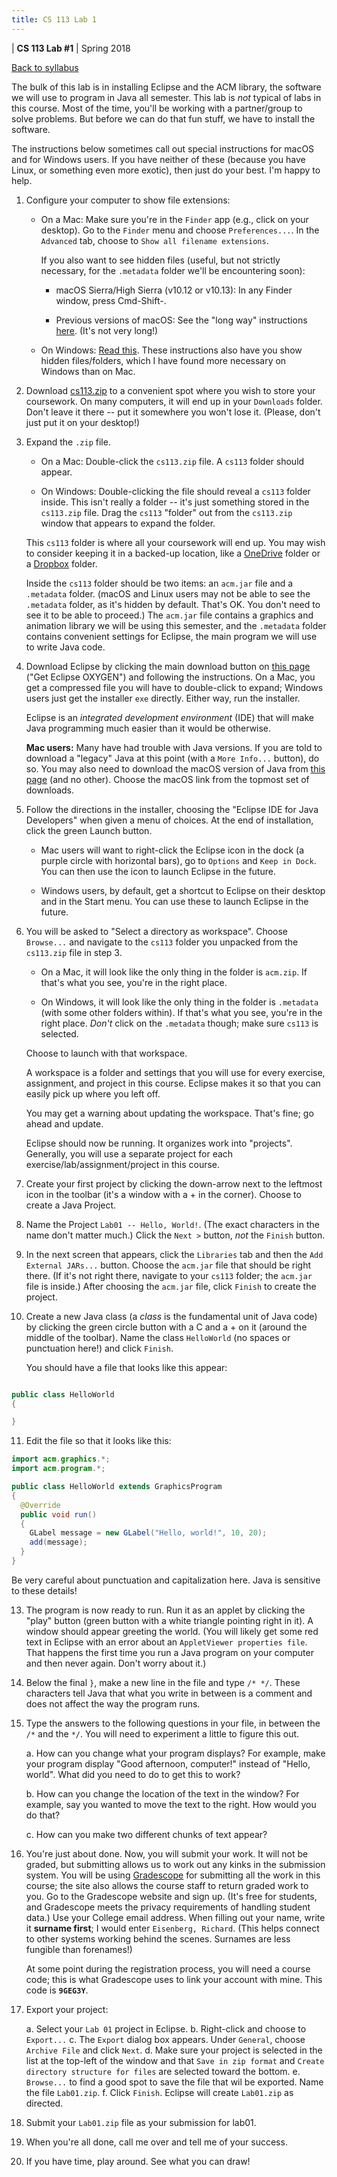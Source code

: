 ```yaml
---
title: CS 113 Lab 1
---
```


<div id="header">

| **CS 113 Lab #1**
| Spring 2018

</div>

<div id="linkback">

[Back to syllabus](../syllabus.html)

</div>

The bulk of this lab is in installing Eclipse and the ACM library, the
software we will use to program in Java all semester. This lab is *not*
typical of labs in this course. Most of the time, you'll be working with
a partner/group to solve problems. But before we can do that fun stuff,
we have to install the software.

The instructions below sometimes call out special instructions for macOS and
for Windows users. If you have neither of these (because you have Linux, or
something even more exotic), then just do your best. I'm happy to help.

1. Configure your computer to show file extensions:

   *  On a Mac: Make sure you're in the `Finder` app (e.g., click on your desktop).
      Go to the `Finder` menu and choose `Preferences...`. In the `Advanced` tab,
      choose to `Show all filename extensions`.

      If you also want to see hidden files (useful, but not strictly necessary,
      for the `.metadata` folder we'll be encountering soon):

      - macOS Sierra/High Sierra (v10.12 or v10.13): In any Finder window, press Cmd-Shift-.

      - Previous versions of macOS: See the "long way" instructions [here](https://ianlunn.co.uk/articles/quickly-showhide-hidden-files-mac-os-x-mavericks/). (It's not very long!)

   *  On Windows: [Read this](https://www.howtohaven.com/system/show-file-extensions-in-windows-explorer.shtml). These instructions also have you show hidden files/folders,
      which I have found more necessary on Windows than on Mac.

2. Download [cs113.zip](cs113.zip) to a convenient spot where you wish to store your
   coursework. On many computers, it will end up in your `Downloads` folder. Don't leave it
   there -- put it somewhere you won't lose it. (Please, don't just put it on your desktop!)

3. Expand the `.zip` file.

   *  On a Mac: Double-click the `cs113.zip` file. A `cs113` folder should appear.

   *  On Windows: Double-clicking the file should reveal a `cs113` folder inside. This
      isn't really a folder -- it's just something stored in the `cs113.zip` file. Drag
      the `cs113` "folder" out from the `cs113.zip` window that appears to expand the
      folder.

    This `cs113` folder is where all your coursework will end up. You may wish to
   consider keeping it in a backed-up location, like a [OneDrive](http://techdocs.blogs.brynmawr.edu/5821) folder or a [Dropbox](http://www.dropbox.com) folder.

    Inside the `cs113` folder should be two items: an `acm.jar` file and a `.metadata` folder.
   (macOS and Linux users may not be able to see the `.metadata` folder, as it's hidden
   by default. That's OK. You don't need to see it to be able to proceed.) The `acm.jar`
   file contains a graphics and animation library we will be using this semester, and the
   `.metadata` folder contains convenient settings for Eclipse, the main program we will
   use to write Java code.

4. Download Eclipse by clicking the main download button on [this page](https://www.eclipse.org/downloads/) ("Get Eclipse OXYGEN") and following the instructions. On a Mac, you get a compressed file you will have to
double-click to expand; Windows users just get the installer `exe` directly. Either way, run
the installer.

    Eclipse is an *integrated development environment* (IDE) that will make Java programming
   much easier than it would be otherwise.

    **Mac users:** Many have had trouble with Java versions. If you are told to download a "legacy"
   Java at this point (with a `More Info...` button), do so. You may also need to download the
   macOS version of Java from [this page](http://www.oracle.com/technetwork/java/javase/downloads/jdk8-downloads-2133151.html)
   (and no other). Choose the macOS link from the topmost set of downloads.

5. Follow the directions in the installer, choosing the "Eclipse IDE for Java Developers" when
   given a menu of choices. At the end of installation, click the green Launch button.

   *  Mac users will want to right-click the Eclipse icon in the dock (a purple circle with
   horizontal bars), go to `Options` and `Keep in Dock`. You can then use the icon to launch
   Eclipse in the future.

   *  Windows users, by default, get a shortcut to Eclipse on their desktop and in the Start menu.
   You can use these to launch Eclipse in the future.

6. You will be asked to "Select a directory as workspace". Choose `Browse...` and navigate
to the `cs113` folder you unpacked from the `cs113.zip` file in step 3.

   *  On a Mac, it will look like the only thing in the folder is `acm.zip`. If that's what
      you see, you're in the right place.

   *  On Windows, it will look like the only thing in the folder is `.metadata` (with some
      other folders within). If that's what you see, you're in the right place.
      *Don't* click on the `.metadata` though; make sure `cs113` is selected.

    Choose to launch with that workspace.

    A workspace is a folder and settings that you will use for every exercise, assignment,
   and project in this course. Eclipse makes it so that you can easily pick up where you
   left off.

    You may get a warning about updating the workspace. That's fine; go ahead and update.

    Eclipse should now be running. It organizes work into "projects". Generally, you will
   use a separate project for each exercise/lab/assignment/project in this course.

7. Create your first project by clicking the down-arrow next to the
   leftmost icon in the toolbar (it's a window
   with a + in the corner). Choose to create a Java Project.

8. Name the Project `Lab01 -- Hello, World!`. (The exact characters in the
   name don't matter much.) Click the `Next >` button, *not* the `Finish` button.

9. In the next screen that appears, click the `Libraries` tab and then the
   `Add External JARs...` button. Choose the `acm.jar` file that should be right
   there. (If it's not right there, navigate to your `cs113` folder; the `acm.jar`
   file is inside.) After choosing the `acm.jar` file, click `Finish` to create
   the project.

10. Create a new Java class (a *class* is the fundamental unit of Java code) by
    clicking the green circle button with a C and a + on it (around the middle of
    the toolbar). Name the class `HelloWorld` (no spaces or punctuation here!) and
    click `Finish`.

    You should have a file that looks like this appear:

```java

public class HelloWorld
{

}

```

11. Edit the file so that it looks like this:

```java
import acm.graphics.*;
import acm.program.*;

public class HelloWorld extends GraphicsProgram
{
  @Override
  public void run()
  {
    GLabel message = new GLabel("Hello, world!", 10, 20);
    add(message);
  }
}
```
    
   Be very careful about punctuation and capitalization here. Java is sensitive
   to these details!

13. The program is now ready to run. Run it as an applet by clicking the "play" button
    (green button with a white triangle pointing right in it). A window should appear
    greeting the world. (You will likely get some red text in Eclipse with an error about
    an `AppletViewer properties file`. That happens the first time you run a Java program
    on your computer and then never again. Don't worry about it.)

14. Below the final `}`, make a new line in the file and type `/* */`. These
characters tell Java that what you write in between is a comment and does not
affect the way the program runs.

15. Type the answers to the following questions in your file, in between the
`/*` and the `*/`. You will need to experiment a little to figure this out.

    a. How can you change what your program displays? For example, make your
    program display "Good afternoon, computer!" instead of "Hello, world". What
    did you need to do to get this to work?

    b. How can you change the location of the text in the window? For example,
    say you wanted to move the text to the right. How would you do that?

    c. How can you make two different chunks of text appear?

16. You're just about done. Now, you will submit your work. It will not be graded,
but submitting allows us to work out any kinks in the submission system. You will
be using [Gradescope](https://gradescope.com/) for submitting all the work in this
course; the site also allows the course staff to return graded work to you. Go to
the Gradescope website and sign up. (It's free for students, and Gradescope meets the privacy
requirements of handling student data.) Use your College email address. When
filling out your name, write it **surname first**; I would enter `Eisenberg, Richard`.
(This helps connect to other systems working behind the scenes. Surnames are less
fungible than forenames!)

    At some point during the registration process, you will need a course code; this
    is what Gradescope uses to link your account with mine. This code is **`9GEG3Y`**.

17. Export your project:

    a. Select your `Lab 01` project in Eclipse.
    b. Right-click and choose to `Export...`
    c. The `Export` dialog box appears. Under `General`, choose `Archive File` and
       click `Next`.
    d. Make sure your project is selected in the list at the top-left of the window
       and that `Save in zip format` and `Create directory structure for files` are
       selected toward the bottom.
    e. `Browse...` to find a good spot to save the file that wil be exported. Name
       the file `Lab01.zip`.
    f. Click `Finish`. Eclipse will create `Lab01.zip` as directed.

18. Submit your `Lab01.zip` file as your submission for lab01. 

19. When you're all done, call me over and tell me of your success.

20. If you have time, play around. See what you can draw!
